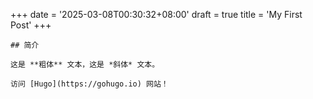 +++
date = '2025-03-08T00:30:32+08:00'
draft = true
title = 'My First Post'
+++

```text
## 简介

这是 **粗体** 文本，这是 *斜体* 文本。

访问 [Hugo](https://gohugo.io) 网站！
```
